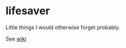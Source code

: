 lifesaver
=========

Little things I would otherwise forget probably.

See [wiki](https://github.com/shaehnel/lifesaver/wiki)
